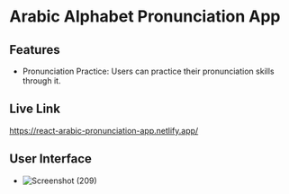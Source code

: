 # Arabic Alphabet Pronunciation App

   ## Features
- Pronunciation Practice: Users can practice their pronunciation skills through it.

## Live Link
https://react-arabic-pronunciation-app.netlify.app/

## User Interface
- ![Screenshot (209)](https://github.com/Iamsakeeb10/react-arabic-alphabet-pronunciation-app/assets/114988476/e3645c6d-de6f-40c8-83e0-bd73711ad166)
